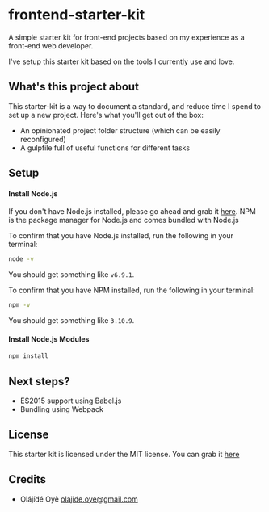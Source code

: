 # frontend-starter-kit
A simple starter kit for front-end projects based on my experience as a front-end web developer. 

I've setup this starter kit based on the tools I currently use and love.


## What's this project about
This starter-kit is a way to document a standard, and reduce time I spend to set up a new project. Here's what you'll get out of the box:

- An opinionated project folder structure (which can be easily reconfigured)
- A gulpfile full of useful functions for different tasks


## Setup
#### Install Node.js
If you don't have Node.js installed, please go ahead and grab it [here](https://nodejs.org/). NPM is the package manager for Node.js and comes bundled with Node.js

To confirm that you have Node.js installed, run the following in your terminal:
```bash
node -v
```
You should get something like `v6.9.1`.

To confirm that you have NPM installed, run the following in your terminal:
```bash
npm -v
```
You should get something like `3.10.9`.

#### Install Node.js Modules
```bash
npm install
```


## Next steps?
- ES2015 support using Babel.js
- Bundling using Webpack


## License
This starter kit is licensed under the MIT license. You can grab it [here](https://github.com/olajideoye/frontend-starter-kit/blob/master/LICENSE)


## Credits
- Ọlájídé Oyè <olajide.oye@gmail.com>
